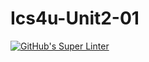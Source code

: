 # Ics4u-Unit2-01

[![GitHub's Super Linter](https://github.com/darienrh/Ics4u-Unit2-01/workflows/GitHub's%20Super%20Linter/badge.svg)](https://github.com/darienrh/Ics4u-Unit2-01/actions)        
